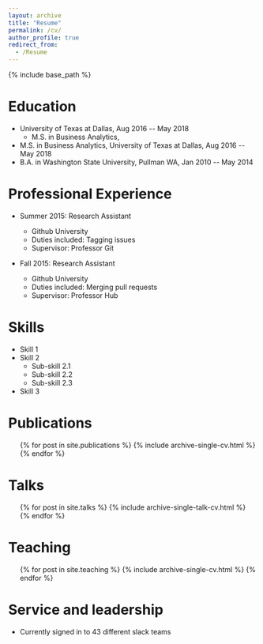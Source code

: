 ```yaml
---
layout: archive
title: "Resume"
permalink: /cv/
author_profile: true
redirect_from:
  - /Resume
---
```


{% include base_path %}

Education
======
* University of Texas at Dallas,   Aug 2016 -- May 2018
  * M.S. in Business Analytics, 
* M.S. in Business Analytics, University of Texas at Dallas, Aug 2016 -- May 2018
* B.A. in Washington State University, Pullman WA, Jan 2010 -- May 2014

Professional Experience
======
* Summer 2015: Research Assistant
  * Github University
  * Duties included: Tagging issues
  * Supervisor: Professor Git

* Fall 2015: Research Assistant
  * Github University
  * Duties included: Merging pull requests
  * Supervisor: Professor Hub
  
Skills
======
* Skill 1
* Skill 2
  * Sub-skill 2.1
  * Sub-skill 2.2
  * Sub-skill 2.3
* Skill 3

Publications
======
  <ul>{% for post in site.publications %}
    {% include archive-single-cv.html %}
  {% endfor %}</ul>
  
Talks
======
  <ul>{% for post in site.talks %}
    {% include archive-single-talk-cv.html %}
  {% endfor %}</ul>
  
Teaching
======
  <ul>{% for post in site.teaching %}
    {% include archive-single-cv.html %}
  {% endfor %}</ul>
  
Service and leadership
======
* Currently signed in to 43 different slack teams
